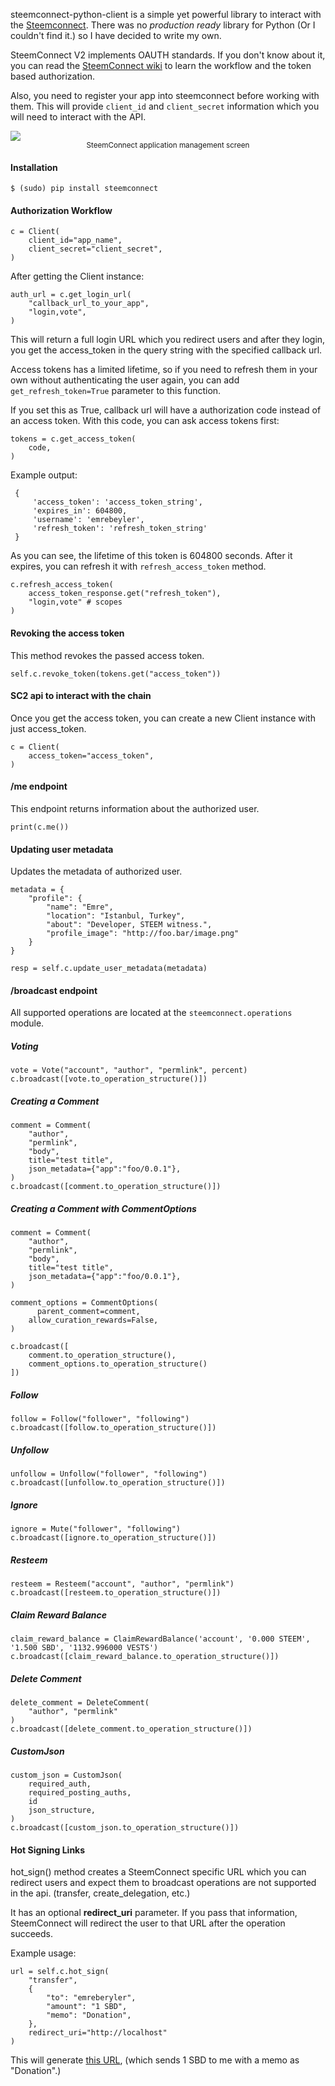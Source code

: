 steemconnect-python-client is a simple yet powerful library to interact with the [Steemconnect](https://steemconnect.com). There was no *production ready* library for Python (Or I couldn't find it.) so I have decided to write my own.

SteemConnect V2 implements OAUTH standards. If you don't know about it, you can read the [SteemConnect wiki](https://github.com/steemit/steemconnect/wiki/OAuth-2) to learn the workflow and the token based authorization.

Also, you need to register your app into steemconnect before working with them. This will provide ```client_id``` and ```client_secret``` information which you will need to interact with the API.

<img src="https://s14.postimg.cc/keqd7rrht/Screen_Shot_2018-04-19_at_7.54.58_PM.png">
<center><sup>SteemConnect application management screen</sup></center>

#### Installation

```
$ (sudo) pip install steemconnect
```

#### Authorization Workflow

```
c = Client(
	client_id="app_name",
	client_secret="client_secret",
)
```

After getting the Client instance:

```
auth_url = c.get_login_url(
    "callback_url_to_your_app",
    "login,vote",
)
```

This will return a full login URL which you redirect users and after they login, you get the access_token in the query string with the specified callback url.

Access tokens has a limited lifetime, so if you need to refresh them in your own without authenticating the user again, you can add ```get_refresh_token=True``` parameter to this function.

If you set this as True, callback url will have a authorization code instead of an access token. With this code, you can ask access tokens first:

```
tokens = c.get_access_token(
    code,
) 
```

Example output:

```
 {
     'access_token': 'access_token_string',
     'expires_in': 604800,
     'username': 'emrebeyler',
     'refresh_token': 'refresh_token_string'
 }
```

As you can see, the lifetime of this token is 604800 seconds. After it expires, you can refresh it with ```refresh_access_token``` method.

```
c.refresh_access_token(
    access_token_response.get("refresh_token"),
    "login,vote" # scopes
)
```

#### Revoking the access token

This method revokes the passed access token.

```
self.c.revoke_token(tokens.get("access_token"))
```

#### SC2 api to interact with the chain

Once you get the access token, you can create a new Client instance with just access_token.

```
c = Client(
    access_token="access_token",
)
```

#### /me endpoint

This endpoint returns information about the authorized user.

```
print(c.me())
```

#### Updating user metadata

Updates the metadata of authorized user.

```
metadata = {
    "profile": {
        "name": "Emre", 
        "location": "Istanbul, Turkey",
        "about": "Developer, STEEM witness.",
        "profile_image": "http://foo.bar/image.png"
    }
}

resp = self.c.update_user_metadata(metadata)
```


#### /broadcast endpoint

All supported operations are located at the ```steemconnect.operations``` module.

##### Voting

```
vote = Vote("account", "author", "permlink", percent)
c.broadcast([vote.to_operation_structure()])
```

##### Creating a Comment

```
comment = Comment(
    "author",
    "permlink",
    "body",
    title="test title",
    json_metadata={"app":"foo/0.0.1"},
)
c.broadcast([comment.to_operation_structure()])

```

##### Creating a Comment with CommentOptions

```
comment = Comment(
    "author",
    "permlink",
    "body",
    title="test title",
    json_metadata={"app":"foo/0.0.1"},
)
    
comment_options = CommentOptions(
	  parent_comment=comment,
    allow_curation_rewards=False,
)

c.broadcast([
	comment.to_operation_structure(),
	comment_options.to_operation_structure()
])

```

##### Follow

```
follow = Follow("follower", "following")
c.broadcast([follow.to_operation_structure()])
```

##### Unfollow

```
unfollow = Unfollow("follower", "following")
c.broadcast([unfollow.to_operation_structure()])
```

##### Ignore

```
ignore = Mute("follower", "following")
c.broadcast([ignore.to_operation_structure()])
```

##### Resteem

```
resteem = Resteem("account", "author", "permlink")
c.broadcast([resteem.to_operation_structure()])
```

##### Claim Reward Balance

```
claim_reward_balance = ClaimRewardBalance('account', '0.000 STEEM', '1.500 SBD', '1132.996000 VESTS')
c.broadcast([claim_reward_balance.to_operation_structure()])
```

##### Delete Comment

```
delete_comment = DeleteComment(
    "author", "permlink"
)
c.broadcast([delete_comment.to_operation_structure()])
```

##### CustomJson

```
custom_json = CustomJson(
    required_auth,
    required_posting_auths,
    id
    json_structure,
)
c.broadcast([custom_json.to_operation_structure()])
```

#### Hot Signing Links

hot_sign() method creates a SteemConnect specific URL which you can redirect users and expect them 
to broadcast operations are not supported in the api. (transfer, create_delegation, etc.)

It has an optional **redirect_uri** parameter. If you pass that information, SteemConnect will redirect 
the user to that URL after the operation succeeds.

Example usage:

```
url = self.c.hot_sign(
    "transfer",
    {
        "to": "emreberyler",
        "amount": "1 SBD",
        "memo": "Donation",
    },
    redirect_uri="http://localhost"
)
```

This will generate [this URL](https://v2.steemconnect.com/sign/transfer?to=emrebeyler&amount=1+SBD&memo=Donation), (which sends 1 SBD to me with a memo as "Donation".)

